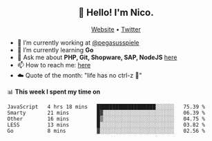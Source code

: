 <h2 align="center">👋 Hello! I'm Nico.</h2>
<p align="center">
  <a href="https://gruselhaus.com">Website</a> •
  <a href="https://twitter.com/NicoFinkernagel">Twitter</a>
</p>


- 🔭 I’m currently working at [@pegasusspiele](https://github.com/pegasusspiele)
- 🌱 I’m currently learning **Go**
- 💬 Ask me about **PHP, Git, Shopware, SAP, NodeJS** [here](https://github.com/gruselhaus/gruselhaus/issues)
- 📫 How to reach me: [here](https://github.com/gruselhaus/gruselhaus/issues)
- ☁️ Quote of the month: "life has no ctrl-z 🌴"

📊 **This week I spent my time on**
<!--START_SECTION:waka-->
```text
JavaScript   4 hrs 18 mins   ███████████████████░░░░░░   75.39 % 
Smarty       21 mins         █▓░░░░░░░░░░░░░░░░░░░░░░░   06.39 % 
Other        16 mins         █▒░░░░░░░░░░░░░░░░░░░░░░░   04.75 % 
LESS         13 mins         █░░░░░░░░░░░░░░░░░░░░░░░░   03.82 % 
Go           8 mins          ▓░░░░░░░░░░░░░░░░░░░░░░░░   02.56 % 
```
<!--END_SECTION:waka-->
